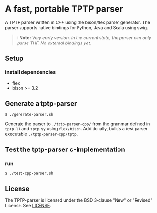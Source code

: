 # A fast, portable TPTP parser
A TPTP parser written in C++ using the bison/flex parser generator. The parser supports native bindings for Python, Java and Scala using swig.
> :information_source: __Note:__ *Very early version. In the current state, the parser can only parse THF. No external bindings yet.*

## Setup
### install dependencies
* flex 
* bison >= 3.2

## Generate a tptp-parser
```Shell
$ ./generate-parser.sh
```

Generate the parser to ```./tptp-parser-cpp/``` from the grammar defined in ```tptp.ll``` and ```tptp.yy``` using ```flex/bison```. 
Additionally, builds a test parser executable ```./tptp-parser-cpp/tptp```.

## Test the tptp-parser c-implementation
### run
```$ ./test-cpp-parser.sh ```

## License
The TPTP-parser is licensed under the BSD 3-clause "New" or "Revised" License. See [LICENSE](LICENSE).
